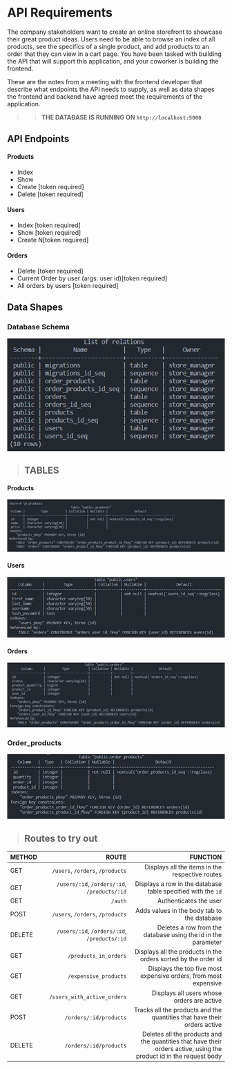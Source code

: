 # API Requirements
The company stakeholders want to create an online storefront to showcase their great product ideas. Users need to be able to browse an index of all products, see the specifics of a single product, and add products to an order that they can view in a cart page. You have been tasked with building the API that will support this application, and your coworker is building the frontend.

These are the notes from a meeting with the frontend developer that describe what endpoints the API needs to supply, as well as data shapes the frontend and backend have agreed meet the requirements of the application. 

>>**THE DATABASE IS RUNNING ON `http://localhost:5000`**
## API Endpoints
#### Products
- Index 
- Show
- Create [token required]
- Delete [token required]
<!-- - [OPTIONAL] Products in sorted by the order id -->

#### Users
- Index [token required]
- Show [token required]
- Create N[token required]

#### Orders
- Delete [token required]
- Current Order by user (args: user id)[token required]
- All orders by users [token required]
<!-- - [OPTIONAL] All Active orders by user [token required] -->

## Data Shapes

### **Database Schema**
![database_schema](images/db_schema.PNG)

>## **TABLES**

#### Products
![products_schema](images/products_schema.PNG)

#### Users
![users_schema](images/users_schema.PNG)

#### Orders
![orders_schema](images/orders_schema.PNG)

### Order_products
![order-products-schema](images/order-products_schema.PNG)

> ## **Routes to try out**
| METHOD | ROUTE                                        | FUNCTION                                                     |
| :----- | --------------------------------------------:| ------------------------------------------------------------:|
| GET    | `/users`, `/orders`, `/products`             | Displays all the items in the respective routes              |
| GET    | `/users/:id`, `/orders/:id`, `/products/:id` | Displays a row in the database table specified with the `id` |
| GET    | `/auth`                                      | Authenticates the user                                       |
| POST   | `/users`, `/orders`, `/products`             | Adds values in the body tab to the database                  |
| DELETE | `/users/:id`, `/orders/:id`, `/products/:id` | Deletes a row from the database using the id in the parameter|
| GET    | `/products_in_orders`                        | Displays all the products in the orders sorted by the order id  |
| GET    | `/expensive_products`                        | Displays the top five most expensive orders, from most expensive|
| GET    | `/users_with_active_orders`                  | Displays all users whose orders are active                      |
| POST   | `/orders/:id/products`                       | Tracks all the products and the quantities that have their orders active|
| DELETE   | `/orders/:id/products`                       | Deletes all the products and the quantities that have their orders active, using the product id in the request body|